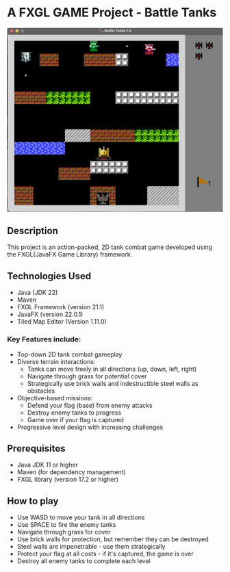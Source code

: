 # A FXGL GAME Project - Battle Tanks

![Battle Tanks Screenshot](src/main/resources/screenshots/BattleTanks.png)

## Description
This project is an action-packed, 2D tank combat game developed using the FXGL(JavaFX Game Library) framework.

## Technologies Used
- Java (JDK 22)
- Maven
- FXGL Framework (version 21.1)
- JavaFX (version 22.0.1)
- Tiled Map Editor (Version 1.11.0)


### Key Features include:

- Top-down 2D tank combat gameplay
- Diverse terrain interactions:
    - Tanks can move freely in all directions (up, down, left, right)
    - Navigate through grass for potential cover
    - Strategically use brick walls and indestructible steel walls as obstacles
- Objective-based missions:
    - Defend your flag (base) from enemy attacks
    - Destroy enemy tanks to progress
    - Game over if your flag is captured
- Progressive level design with increasing challenges

## Prerequisites
- Java JDK 11 or higher
- Maven (for dependency management)
- FXGL library (version 17.2 or higher)  

## How to play
- Use WASD to move your tank in all directions
- Use SPACE to fire the enemy tanks
- Navigate through grass for cover
- Use brick walls for protection, but remember they can be destroyed
- Steel walls are impenetrable - use them strategically
- Protect your flag at all costs - if it's captured, the game is over
- Destroy all enemy tanks to complete each level

